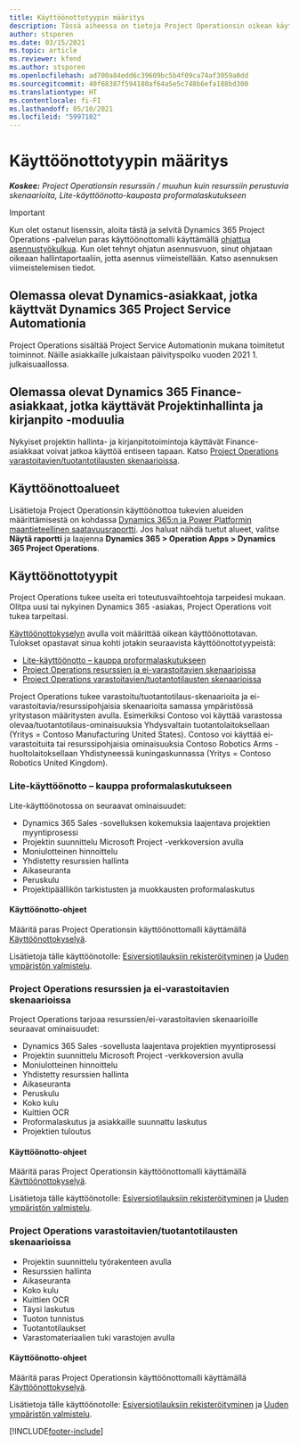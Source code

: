 ```yaml
---
title: Käyttöönottotyypin määritys
description: Tässä aiheessa on tietoja Project Operationsin oikean käyttöönottotyypin valinnasta omalle yrityksellesi.
author: stsporen
ms.date: 03/15/2021
ms.topic: article
ms.reviewer: kfend
ms.author: stsporen
ms.openlocfilehash: ad700a84edd6c39609bc5b4f09ca74af3059a0dd
ms.sourcegitcommit: 40f68387f594180af64a5e5c748b6efa188bd300
ms.translationtype: HT
ms.contentlocale: fi-FI
ms.lasthandoff: 05/10/2021
ms.locfileid: "5997102"
---
```

# <a name="determine-your-deployment-type"></a>Käyttöönottotyypin määritys

_**Koskee:** Project Operationsin resurssiin / muuhun kuin resurssiin perustuvia skenaarioita, Lite-käyttöönotto-kaupasta proformalaskutukseen_

> [!IMPORTANT]
> Kun olet ostanut lisenssin, aloita tästä ja selvitä Dynamics 365 Project Operations -palvelun paras käyttöönottomalli käyttämällä  [ohjattua asennustyökulkua](https://aka.ms/provisionprojectoperations).
> Kun olet tehnyt ohjatun asennusvuon, sinut ohjataan oikeaan hallintaportaaliin, jotta asennus viimeistellään. Katso asennuksen viimeistelemisen tiedot.


## <a name="existing-customers-of-dynamics-using-dynamics-365-project-service-automation"></a>Olemassa olevat Dynamics-asiakkaat, jotka käyttvät Dynamics 365 Project Service Automationia
Project Operations sisältää Project Service Automationin mukana toimitetut toiminnot. Näille asiakkaille julkaistaan päivityspolku vuoden 2021 1. julkaisuaallossa.

## <a name="existing-customers-of-dynamics-365-finance-using-project-management-and-accounting"></a>Olemassa olevat Dynamics 365 Finance-asiakkaat, jotka käyttävät Projektinhallinta ja kirjanpito -moduulia 

Nykyiset projektin hallinta- ja kirjanpitotoimintoja käyttävät Finance-asiakkaat voivat jatkoa käyttöä entiseen tapaan. Katso [Project Operations varastoitavien/tuotantotilausten skenaarioissa](#pma).


## <a name="deployment-regions"></a>Käyttöönottoalueet
Lisätietoja Project Operationsin käyttöönottoa tukevien alueiden määrittämisestä on kohdassa [Dynamics 365:n ja Power Platformin maantieteellinen saatavuusraportti](https://dynamics.microsoft.com/en-us/geographic-availability/). Jos haluat nähdä tuetut alueet, valitse **Näytä raportti** ja laajenna **Dynamics 365 > Operation Apps > Dynamics 365 Project Operations**.

## <a name="deployment-types"></a>Käyttöönottotyypit
Project Operations tukee useita eri toteutusvaihtoehtoja tarpeidesi mukaan. Olitpa uusi tai nykyinen Dynamics 365 -asiakas, Project Operations voit tukea tarpeitasi.

[Käyttöönottokyselyn](https://aka.ms/provisionprojectoperations) avulla voit määrittää oikean käyttöönottotavan. Tulokset opastavat sinua kohti jotakin seuraavista käyttöönottotyypeistä:

- [Lite-käyttöönotto – kauppa proformalaskutukseen](#lite)
- [Project Operations resurssien ja ei-varastoitavien skenaarioissa](#integrated)
- [Project Operations varastoitavien/tuotantotilausten skenaarioissa](#pma)

Project Operations tukee varastoitu/tuotantotilaus-skenaarioita ja ei-varastoitavia/resurssipohjaisia skenaarioita samassa ympäristössä yritystason määritysten avulla. Esimerkiksi Contoso voi käyttää varastossa olevaa/tuotantotilaus-ominaisuuksia Yhdysvaltain tuotantolaitoksellaan (Yritys = Contoso Manufacturing United States). Contoso voi käyttää ei-varastoituita tai resurssipohjaisia ominaisuuksia Contoso Robotics Arms -huoltolaitoksellaan Yhdistyneessä kuningaskunnassa (Yritys = Contoso Robotics United Kingdom).

### <a name="lite-deployment---deal-to-proforma-invoicing"></a><a  name="lite"></a>Lite-käyttöönotto – kauppa proformalaskutukseen

Lite-käyttöönotossa on seuraavat ominaisuudet:

- Dynamics 365 Sales -sovelluksen kokemuksia laajentava projektien myyntiprosessi
- Projektin suunnittelu Microsoft Project -verkkoversion avulla
- Moniulotteinen hinnoittelu
- Yhdistetty resurssien hallinta
- Aikaseuranta
- Peruskulu
- Projektipäällikön tarkistusten ja muokkausten proformalaskutus 

#### <a name="deployment-steps"></a>Käyttöönotto-ohjeet
Määritä paras Project Operationsin käyttöönottomalli käyttämällä [Käyttöönottokyselyä](https://aka.ms/provisionprojectoperations).

Lisätietoja tälle käyttöönotolle: [Esiversiotilauksiin rekisteröityminen](lite-preview-subscription-sign-up.md) ja [Uuden ympäristön valmistelu](lite-deployment.md). 


### <a name="project-operations-for-resourcenon-stocked-scenarios"></a><a name="integrated"></a>Project Operations resurssien ja ei-varastoitavien skenaarioissa
Project Operations tarjoaa resurssien/ei-varastoitavien skenaarioille seuraavat ominaisuudet:
 
- Dynamics 365 Sales -sovellusta laajentava projektien myyntiprosessi
- Projektin suunnittelu Microsoft Project -verkkoversion avulla
- Moniulotteinen hinnoittelu
- Yhdistetty resurssien hallinta
- Aikaseuranta
- Peruskulu
- Koko kulu
- Kuittien OCR
- Proformalaskutus ja asiakkaille suunnattu laskutus 
- Projektien tuloutus

#### <a name="deployment-steps"></a>Käyttöönotto-ohjeet
Määritä paras Project Operationsin käyttöönottomalli käyttämällä [Käyttöönottokyselyä](https://aka.ms/provisionprojectoperations).

Lisätietoja tälle käyttöönotolle: [Esiversiotilauksiin rekisteröityminen](resource-sign-up-preview-subscription.md) ja [Uuden ympäristön valmistelu](resource-provision-new-environment.md). 


### <a name="project-operations-for-stockedproduction-order-scenarios"></a><a name="pma"></a>Project Operations varastoitavien/tuotantotilausten skenaarioissa

- Projektin suunnittelu työrakenteen avulla
- Resurssien hallinta
- Aikaseuranta
- Koko kulu
- Kuittien OCR
- Täysi laskutus
- Tuoton tunnistus
- Tuotantotilaukset
- Varastomateriaalien tuki varastojen avulla

#### <a name="deployment-steps"></a>Käyttöönotto-ohjeet
Määritä paras Project Operationsin käyttöönottomalli käyttämällä [Käyttöönottokyselyä](https://aka.ms/provisionprojectoperations).

Lisätietoja tälle käyttöönotolle: [Esiversiotilauksiin rekisteröityminen](/dynamics365/fin-ops-core/dev-itpro/dev-tools/sign-up-preview-subscription?toc=%2fdynamics365%2ffinance%2ftoc.json) ja [Uuden ympäristön valmistelu](/dynamics365/fin-ops-core/dev-itpro/deployment/deploy-demo-environment?toc=%2fdynamics365%2ffinance%2ftoc.json). 



[!INCLUDE[footer-include](../includes/footer-banner.md)]